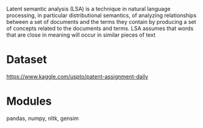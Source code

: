 Latent semantic analysis (LSA) is a technique in natural language processing, in particular distributional semantics, of analyzing relationships between a set of documents and the terms they contain by producing a set of concepts related to the documents and terms. LSA assumes that words that are close in meaning will occur in similar pieces of text <br>

# Dataset <br>

https://www.kaggle.com/uspto/patent-assignment-daily

# Modules<br>

pandas, numpy, nltk, gensim
